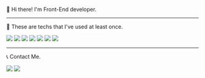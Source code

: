 👋  Hi there! I'm Front-End developer.

---

🔎  These are techs that I've used at least once.

<img src="https://img.shields.io/badge/HTML-blue?style=flat"/> <img src="https://img.shields.io/badge/Javascript-yellow?style=flat"/> <img src="https://img.shields.io/badge/Vue-43b883?style=flat"/> <img src="https://img.shields.io/badge/React-61dbfb?style=flat"/> <img src="https://img.shields.io/badge/Nuxt-3fb27e?style=flat"/> <img src="https://img.shields.io/badge/CSS3-pink?style=flat"/> <img src="https://img.shields.io/badge/SCSS-c96195?style=flat"/>

---

📞  Contact Me.

<img src="https://img.shields.io/badge/My_history-black?style=for-the-badge&logo=notion&logoColor=White&link=https://look212.notion.site/Hi-I-m-Bohwa-a2131217be5b4cdab4dd083fd261c986"/> <img src="https://img.shields.io/badge/jobong212@gmail.com-black?style=for-the-badge&logo=gmail&logoColor=White&link=mailto:jobong212@gmail.com"/>
